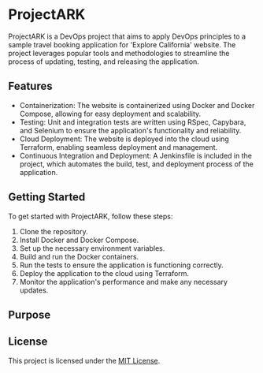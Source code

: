 # ProjectARK

ProjectARK is a DevOps project that aims to apply DevOps principles to a sample travel booking application for 'Explore California' website. The project leverages popular tools and methodologies to streamline the process of updating, testing, and releasing the application.

## Features

- Containerization: The website is containerized using Docker and Docker Compose, allowing for easy deployment and scalability.
- Testing: Unit and integration tests are written using RSpec, Capybara, and Selenium to ensure the application's functionality and reliability.
- Cloud Deployment: The website is deployed into the cloud using Terraform, enabling seamless deployment and management.
- Continuous Integration and Deployment: A Jenkinsfile is included in the project, which automates the build, test, and deployment process of the application.

## Getting Started

To get started with ProjectARK, follow these steps:

1. Clone the repository.
2. Install Docker and Docker Compose.
3. Set up the necessary environment variables.
4. Build and run the Docker containers.
5. Run the tests to ensure the application is functioning correctly.
6. Deploy the application to the cloud using Terraform.
7. Monitor the application's performance and make any necessary updates.

## Purpose

## License

This project is licensed under the [MIT License](LICENSE).



